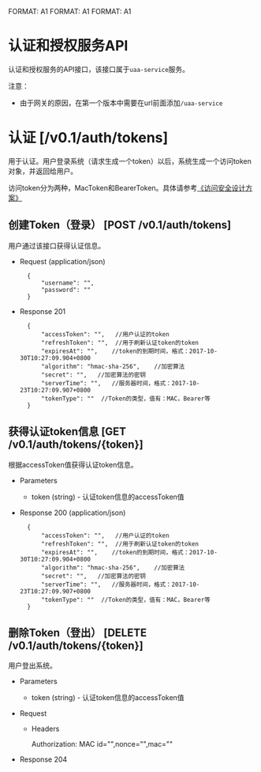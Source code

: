 FORMAT: A1
FORMAT: A1
FORMAT: A1

# 认证和授权服务API

认证和授权服务的API接口，该接口属于`uaa-service`服务。

注意：

- 由于网关的原因，在第一个版本中需要在url前面添加`/uaa-service`


#  认证 [/v0.1/auth/tokens]

用于认证。用户登录系统（请求生成一个token）以后，系统生成一个访问token对象，并返回给用户。

访问token分为两种，MacToken和BearerToken。具体请参考[《访问安全设计方案》](http://doc.dynamax.io/document/design/auth-design.html)

## 创建Token（登录） [POST /v0.1/auth/tokens]

用户通过该接口获得认证信息。

+ Request (application/json)

        {
            "username": "",
            "password": ""
        }

+ Response 201

        {
            "accessToken": "",   //用户认证的token
            "refreshToken": "",  //用于刷新认证token的token
            "expiresAt": "",    //token的到期时间，格式：2017-10-30T10:27:09.904+0800
            "algorithm": "hmac-sha-256",    //加密算法
            "secret": "",   //加密算法的密钥
            "serverTime": "",   //服务器时间，格式：2017-10-23T10:27:09.907+0800
            "tokenType": ""  //Token的类型，值有：MAC，Bearer等
        }
    
## 获得认证token信息 [GET /v0.1/auth/tokens/{token}]

根据accessToken值获得认证token信息。

+ Parameters
    + token (string) - 认证token信息的accessToken值

+ Response 200 (application/json)

        {
            "accessToken": "",   //用户认证的token
            "refreshToken": "",  //用于刷新认证token的token
            "expiresAt": "",    //token的到期时间，格式：2017-10-30T10:27:09.904+0800
            "algorithm": "hmac-sha-256",    //加密算法
            "secret": "",   //加密算法的密钥
            "serverTime": "",   //服务器时间，格式：2017-10-23T10:27:09.907+0800
            "tokenType": ""  //Token的类型，值有：MAC，Bearer等
        }

## 删除Token（登出） [DELETE /v0.1/auth/tokens/{token}]

用户登出系统。

+ Parameters

    + token (string) - 认证token信息的accessToken值
    
+ Request
    + Headers
    
        Authorization: MAC id="",nonce="",mac=""

+ Response 204

